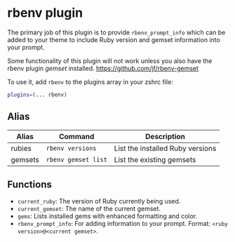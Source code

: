 # rbenv plugin

The primary job of this plugin is to provide `rbenv_prompt_info` which can be added to your theme to include Ruby
version and gemset information into your prompt.

Some functionality of this plugin will not work unless you also have the rbenv plugin *gemset* installed.
https://github.com/jf/rbenv-gemset

To use it, add `rbenv` to the plugins array in your zshrc file:
```zsh
plugins=(... rbenv)
```

## Alias

| Alias          | Command             | Description                      |
|----------------|---------------------|----------------------------------|
| rubies         | `rbenv versions`    | List the installed Ruby versions |
| gemsets        | `rbenv gemset list` | List the existing gemsets        |

## Functions

* `current_ruby`: The version of Ruby currently being used.
* `current_gemset`: The name of the current gemset.
* `gems`: Lists installed gems with enhanced formatting and color.
* `rbenv_prompt_info`: For adding information to your prompt. Format: `<ruby version>@<current gemset>`.
